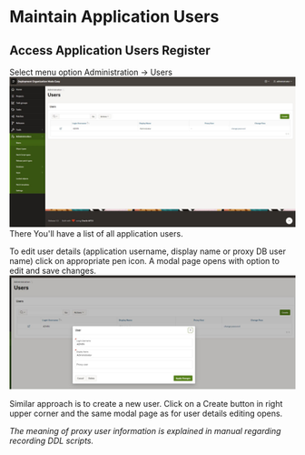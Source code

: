 # Maintain Application Users

## Access Application Users Register
Select menu option Administration -> Users
![000_files/acces_user_register.jpg](000_files/acces_user_register.jpg)
There You'll have a list of all application users.

To edit user details (application username, display name or proxy DB user name) click on appropriate pen icon.
A modal page opens with option to edit and save changes.
![000_files/edit_user_details.jpg](000_files/edit_user_details.jpg)

Similar approach is to create a new user.
Click on a Create button in right upper corner and the same modal page as for user details editing opens.

*The meaning of proxy user information is explained in manual regarding recording DDL scripts.*